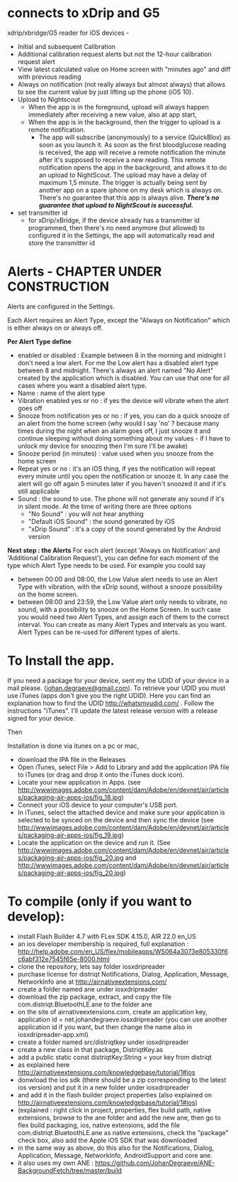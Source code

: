 # connects to xDrip and G5



xdrip/xbridge/G5 reader for iOS devices - 

* Initial and subsequent Calibration
* Additional calibration request alerts but not the 12-hour calibration request alert
* View latest calculated value on Home screen with "minutes ago" and diff with previous reading
* Always on notification (not really always but almost always) that allows to see the current value by just lifting up the phone (iOS 10).
* Upload to Nightscout
  * When the app is in the foreground, upload will always happen immediately after receiving a new value, also at app start, 
  * When the app is in the background, then the trigger to upload is a remote notification.
    * The app will subscribe (anonymously) to a service (QuickBlox) as soon as you launch it. As soon as the first bloodglucose reading is received, the app will receive a remote notification the minute after it's supposed to receive a new reading. This remote notification opens the app in the background, and allows it to do an upload to NightScout. The upload may have a delay of maximum 1,5 minute. The trigger is actually being sent by another app on a spare iphone on my desk which is always on. There's no guarantee that this app is always alive. ___There's no guarantee that upload to NightScout is successful.___
* set transmitter id
  * for xDrip/xBridge, if the device already has a transmitter id programmed, then there's no need anymore (but allowed) to configured it in the Settings, the app will automatically read and store the transmitter id

# Alerts - CHAPTER UNDER CONSTRUCTION

Alerts are configured in the Settings.

Each Alert requires an Alert Type, except the "Always on Notification" which is either always on or always off. 

__Per Alert Type define__
 * enabled or disabled : Example between 8 in the morning and midnight I don't need a low alert. For me the Low alert has a disabled alert type between 8 and midnight. There's
 always an alert named "No Alert" created by the application which is disabled. You can use that one for all cases where you want a disabled alert type.
 * Name : name of the alert type
 * Vibration enabled yes or no : if yes the device will vibrate when the alert goes off
 * Snooze from notification yes or no : if yes, you can do a quick snooze of an alert from the home screen (why would I say 'no' ? because many times during the night when an alarm goes off, I just snooze it and continue sleeping without doing something about my values - if I have to unlock my device for snoozing then I'm sure I'll be awake)
 * Snooze period (in minutes) : value used when you snooze from the home screen
 * Repeat yes or no : it's an iOS thing, if yes the notification will repeat every minute until you open the notification or snooze it. In any case the alert will go off again 5 minutes later if you haven't snoozed it and if it's still applicable
 * Sound : the sound to use. 
   The phone will not generate any sound if it's in silent mode.
   At the time of writing there are three options
   * "No Sound" : you will not hear anything
   * "Default iOS Sound" : the sound generated by iOS
   * "xDrip Sound" : it's a copy of the sound generated by the Android version

__Next step : the Alerts__
For each alert (except 'Always on Notification' and 'Additional Calibration Request'), you can define for each moment of the type which Alert Type needs to be used. 
For example you could say 
* between 00:00 and 08:00, the Low Value alert needs to use an Alert Type with vibration, with the xDrip sound, without a snooze possibility on the home screen.
* between 08:00 and 23:59, the Low Value alert only needs to vibrate, no sound, with a possibility to snooze on the Home Screen.
In such case you would need two Alert Types, and assign each of them to the correct interval.
You can create as many Alert Types and intervals as you want.
Alert Types can be re-used for different types of alerts.

# To Install the app.

If you need a package for your device, sent my the UDID of your device in a mail please. (johan.degraeve@gmail.com).
To retrieve your UDID you must use iTunes (apps don't give you the right UDID). Here you can find an explanation how to find the UDID http://whatsmyudid.com/ . Follow the instructions "iTunes".
I'll update the latest release version with a release signed for your device.

Then

Installation is done via itunes on a pc or mac, 

* download the IPA file in the Releases
* Open iTunes, select File > Add to Library and add the application IPA file to iTunes (or drag and drop it onto the iTunes dock icon).
* Locate your new application in Apps. (see http://wwwimages.adobe.com/content/dam/Adobe/en/devnet/air/articles/packaging-air-apps-ios/fig_18.jpg)
* Connect your iOS device to your computer's USB port.
* In iTunes, select the attached device and make sure your application is selected to be synced on the device and then sync the device (see http://wwwimages.adobe.com/content/dam/Adobe/en/devnet/air/articles/packaging-air-apps-ios/fig_19.jpg)
* Locate the application on the device and run it. (See http://wwwimages.adobe.com/content/dam/Adobe/en/devnet/air/articles/packaging-air-apps-ios/fig_20.jpg and http://wwwimages.adobe.com/content/dam/Adobe/en/devnet/air/articles/packaging-air-apps-ios/fig_20.jpg)

# To compile (only if you want to develop):
- install Flash Builder 4.7 with FLex SDK 4.15.0, AIR 22.0 en_US
- an ios developer membership is required, full explanation : http://help.adobe.com/en_US/flex/mobileapps/WS064a3073e805330f6c6abf312e7545f65e-8000.html
- clone the repository, lets say folder iosxdripreader
- purchase license for distriqt Notifications, Dialog, Application, Message, NetworkInfo ane at http://airnativeextensions.com/
- create a folder named ane under iosxdripreader
- download the zip package, extract, and copy the file com.distriqt.BluetoothLE.ane to the folder ane
- on the site of airnativeextensions.com, create an application key, application id = net.johandegraeve.iosxdripreader (you can use another application id if you want, but then change the name also in iosxdripreader-app.xml)
- create a folder named src/distriqtkey under iosxdripreader
- create a new class in that package, DistriqtKey.as
- add a public static const distriqtKey:String = your key from distriqt
- as explained here http://airnativeextensions.com/knowledgebase/tutorial/1#ios
- donwload the ios sdk (there should be a zip corresponding to the latest ios version) and put it in a new folder under iosxdripreader
- and add it in the flash builder project properties (also explained on  http://airnativeextensions.com/knowledgebase/tutorial/1#ios)
- (explained : right click in project, properties, flex build path, native extensions, browse to the ane folder and add the new ane, then go to flex build packaging, ios, native extensions, add the file com.distriqt.BluetoothLE.ane as native extensions, check the "package" check box, also add the Apple iOS SDK that was downloaded
- in the same way as above, do this also for the Notifications, Dialog, Application, Message, NetworkInfo, AndroidSupport and core ane.
- it also uses my own ANE : https://github.com/JohanDegraeve/ANE-BackgroundFetch/tree/master/build

